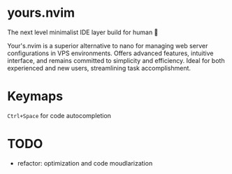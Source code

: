 # yours.nvim

The next level minimalist IDE layer build for human 👻

Your's.nvim is a superior alternative to nano for managing web server configurations in VPS environments. Offers advanced features, intuitive interface, and remains committed to simplicity and efficiency. Ideal for both experienced and new users, streamlining task accomplishment.

# Keymaps

`Ctrl+Space` for code autocompletion

# TODO

- refactor: optimization and code moudlarization
